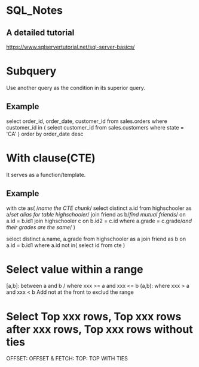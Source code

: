 # SQL_Notes
## A detailed tutorial
https://www.sqlservertutorial.net/sql-server-basics/

# Subquery
Use another query as the condition in its superior query.
## Example
select 
	order_id, order_date, customer_id
from 
	sales.orders
where
	customer_id in (
		select 
			customer_id
		from
			sales.customers
		where
			state = 'CA'
)
order by
	order_date desc
  
# With clause(CTE)
It serves as a function/template.
## Example
with cte as( /*name the CTE chunk*/
    select distinct a.id
    from highschooler as a/*set alias for table highschooler*/
    join friend as b/*find mutual friends*/
    on a.id = b.id1
    join highschooler c
    on b.id2 = c.id
    where
    a.grade = c.grade/*and their grades are the same*/
)

select distinct a.name, a.grade
from highschooler as a
join friend as b
on a.id = b.id1
where
a.id not in(
  select id
  from cte
)

# Select value within a range
[a,b]: between a and b / where xxx >= a and xxx <= b
(a,b): where xxx > a and xxx < b
Add not at the front to exclud the range
# Select Top xxx rows, Top xxx rows after xxx rows, Top xxx rows without ties
OFFSET:
OFFSET & FETCH:
TOP:
TOP WITH TIES
